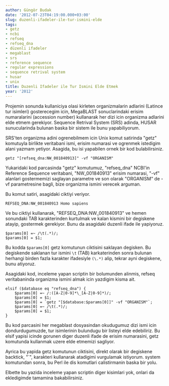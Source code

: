 ```yaml
---
author: Güngör Budak
date: '2012-07-23T04:19:00.000+03:00'
slug: duzenli-ifadeler-ile-tur-ismini-elde
tags:
- getz
- ncbi
- refseq
- refseq_dna
- düzenli ifadeler
- megablast
- srs
- reference sequence
- regular expressions
- sequence retrival system
- husar
- unix
title: Duzenli Ifadeler ile Tur Ismini Elde Etmek
year: '2012'
---
```


Projemin sonunda kullaniciya olasi kirleten organizmalarin adlarini (Latince tur isimleri) gosterecegim icin, MegaBLAST sonuclarindaki erisim numaralarini (accession number) kullanarak her dizi icin organizma adlarini elde etmem gerekiyor. Sequence Retrival System (SRS) adinda, HUSAR sunucularinda bulunan baska bir sistem ile bunu yapabiliyorum.

SRS'ten organizma adini ogrenebilmem icin Unix komut satirinda "getz" komutuyla birlikte veritabani ismi, erisim numarasi ve ogrenmek istedigim alani yazmam yetiyor. Asagida, bu isi yapabilen ornek bir kod bulabilirsiniz.

```
getz "[refseq_dna:NW_001840913]" -vf "ORGANISM"
```

Yukaridaki kod parcasinda "getz" komutumuz, "refseq_dna" NCBI'in Reference Sequence veritabani, "NW_001840913" erisim numarasi, "-vf" alanlari gostermemizi saglayan parametre ve son olarak "ORGANISM" de -vf parametresine bagli, bize organizma ismini verecek arguman.

Bu komut satiri, asagidaki ciktiyi veriyor.

```
REFSEQ_DNA:NW_001840913 Homo sapiens
```

Ve bu ciktiyi kullanarak, "REFSEQ_DNA:NW_001840913" ve hemen sonundaki TAB karakterinden kurtulmak ve kalan kismini bir degiskene atayip, gostermek gerekiyor. Bunu da asagidaki duzenli ifade ile yapiyoruz.

```
$params[0] =~ /\t(.*)/;
$params[0] = $1;
```

Bu kodda `$params[0]` getz komutunun ciktisini saklayan degisken. Bu degiskende saklanan tur ismini `\t` (TAB) karkaterinden sonra bulunan herhangi birden fazla karakter ifadesiyle `(\.*)` alip, tekrar ayni degiskene, bunu atiyoruz.

Asagidaki kod, inceleme yapan scriptin bir bolumunden alinmis, refseq veritabaninda organizma ismini almak icin yazdigim kisma ait.

```
elsif ($database eq "refseq_dna") {
    $params[0] =~ /:([A-Z|0-9]*\_[A-Z|0-9]*)/;
    $params[0] = $1;
    $params[0] = `getz "[$database:$params[0]]" -vf "ORGANISM"`;
    $params[0] =~ /\t(.*)/;
    $params[0] = $1;
}
```

Bu kod parcasini her megablast dosyasindan okudugumuz dizi ismi icin dondurdugumuzde, tur isimlerinin bulundugu bir listeyi elde edebiliriz. Bu elsif yapisi icinde gorunen diger duzenli ifade de erisim numarasini, getz komutunda kullanmak uzere elde etmemizi sagliyor.

Ayrica bu yapida getz komutunun ciktisini, direkt olarak bir degiskene backtick, "`", karakteri kullanarak atadigimi vurgulamak istiyorum. system komutundan sonra, bu Perl ile dis komutlari calistirmanin baska bir yolu.

Elbette bu yazida inceleme yapan scriptin diger kisimlari yok, onlari da ekledigimde tamamina bakabilirsiniz.
